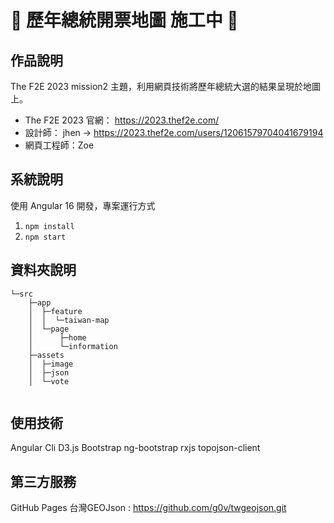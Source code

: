 # 🚧 歷年總統開票地圖 施工中 🚧

## 作品說明

The F2E 2023 mission2 主題，利用網頁技術將歷年總統大選的結果呈現於地圖上。

- The F2E 2023 官網： <https://2023.thef2e.com/>
- 設計師： jhen → <https://2023.thef2e.com/users/12061579704041679194>
- 網頁工程師：Zoe

## 系統說明

使用 Angular 16 開發，專案運行方式

1. `npm install`
2. `npm start`

## 資料夾說明

```
└─src
    ├─app
    │  ├─feature
    │  │  └─taiwan-map
    │  └─page
    │      ├─home
    │      └─information
    ├─assets
    │  ├─image
    │  ├─json
    │  └─vote
    
```

## 使用技術

Angular Cli
D3.js
Bootstrap
ng-bootstrap
rxjs
topojson-client

## 第三方服務

GitHub Pages
台灣GEOJson : <https://github.com/g0v/twgeojson.git>

